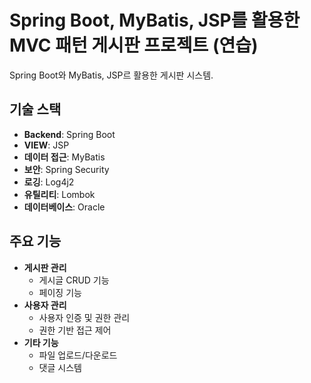# Spring Boot, MyBatis, JSP를 활용한 MVC 패턴 게시판 프로젝트 (연습)

Spring Boot와 MyBatis, JSP르 활용한 게시판 시스템.

## 기술 스택

-   **Backend**: Spring Boot
-   **VIEW**: JSP
-   **데이터 접근**: MyBatis
-   **보안**: Spring Security
-   **로깅**: Log4j2
-   **유틸리티**: Lombok
-   **데이터베이스**: Oracle

## 주요 기능

-   **게시판 관리**
    -   게시글 CRUD 기능
    -   페이징 기능
-   **사용자 관리**
    -   사용자 인증 및 권한 관리
    -   권한 기반 접근 제어
-   **기타 기능**
    -   파일 업로드/다운로드
    -   댓글 시스템
